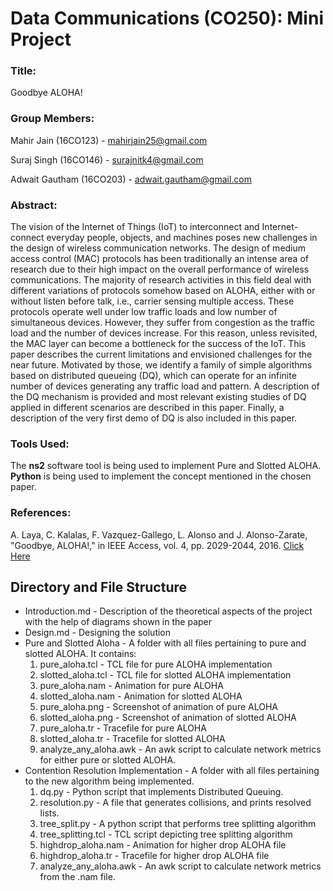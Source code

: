 # Data Communications (CO250): Mini Project

### Title:
Goodbye ALOHA!

### Group Members:

Mahir Jain (16CO123) - mahirjain25@gmail.com

Suraj Singh (16CO146) - surajnitk4@gmail.com

Adwait Gautham (16CO203) - adwait.gautham@gmail.com

### Abstract:

The vision of the Internet of Things (IoT) to interconnect and Internet-connect everyday people, objects, and machines poses new challenges in the design of wireless communication networks. The design of medium access control (MAC) protocols has been traditionally an intense area of research due to their high impact on the overall performance of wireless communications. The majority of research activities in this field deal with different variations of protocols somehow based on ALOHA, either with or without listen before talk, i.e., carrier sensing multiple access. These protocols operate well under low traffic loads and low number of simultaneous devices. However, they suffer from congestion as the traffic load and the number of devices increase. For this reason, unless revisited, the MAC layer can become a bottleneck for the success of the IoT. This paper describes the current limitations and envisioned challenges for the near future. Motivated by those, we identify a family of simple algorithms based on distributed queueing (DQ), which can operate for an infinite number of devices generating any traffic load and pattern. A description of the DQ mechanism is provided and most relevant existing studies of DQ applied in different scenarios are described in this paper. Finally, a description of the very first demo of DQ is also included in this paper.

### Tools Used:

The **ns2** software tool is being used to implement Pure and Slotted ALOHA. **Python** is being used to implement the concept mentioned in the chosen paper.


### References:
A. Laya, C. Kalalas, F. Vazquez-Gallego, L. Alonso and J. Alonso-Zarate, "Goodbye, ALOHA!," in IEEE Access, vol. 4, pp. 2029-2044, 2016. [Click Here](http://ieeexplore.ieee.org/stamp/stamp.jsp?tp=&arnumber=7457611)

## Directory and File Structure
- Introduction.md - Description of the theoretical aspects of the project with the help of diagrams shown in the paper
- Design.md - Designing the solution
- Pure and Slotted Aloha - A folder with all files pertaining to pure and slotted ALOHA. It contains:
	1. pure_aloha.tcl - TCL file for pure ALOHA implementation
	2. slotted_aloha.tcl - TCL file for slotted ALOHA implementation
	3. pure_aloha.nam - Animation for pure ALOHA
	4. slotted_aloha.nam - Animation for slotted ALOHA
	5. pure_aloha.png - Screenshot of animation of pure ALOHA
	6. slotted_aloha.png - Screenshot of animation of slotted ALOHA
	7. pure_aloha.tr - Tracefile for pure ALOHA
	8. slotted_aloha.tr - Tracefile for slotted ALOHA
	9. analyze_any_aloha.awk - An awk script to calculate network metrics for either pure or slotted ALOHA.
- Contention Resolution Implementation - A folder with all files pertaining to the new algorithm being implemented.
	1. dq.py - Python script that implements Distributed Queuing.
	2. resolution.py - A file that generates collisions, and prints resolved lists.
	3. tree_split.py - A python script that performs tree splitting algorithm
	4. tree_splitting.tcl - TCL script depicting tree splitting algorithm
	5. highdrop_aloha.nam - Animation for higher drop ALOHA file
	6. highdrop_aloha.tr - Tracefile for higher drop ALOHA file
	7. analyze_any_aloha.awk - An awk script to calculate network metrics from the .nam file.
	
